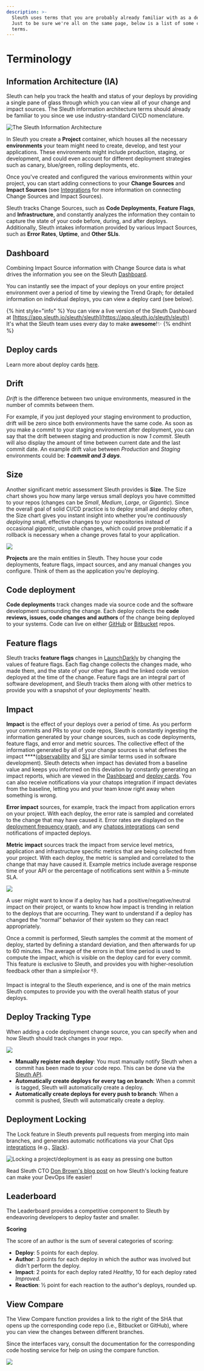 ```yaml
---
description: >-
  Sleuth uses terms that you are probably already familiar with as a developer.
  Just to be sure we're all on the same page, below is a list of some common
  terms.
---
```


# Terminology

## Information Architecture \(IA\)

Sleuth can help you track the health and status of your deploys by providing a single pane of glass through which you can view all of your change and impact sources. The Sleuth information architecture terms should already be familiar to you since we use industry-standard CI/CD nomenclature. 



![The Sleuth Information Architecture](../.gitbook/assets/sleuth_ia_graphic.png)

In Sleuth you create a **Project** container, which houses all the necessary **environments** your team might need to create, develop, and test your applications. These environments might include production, staging, or development, and could even account for different deployment strategies such as canary, blue/green, rolling deployments, etc. 

Once you've created and configured the various environments within your project, you can start adding connections to your **Change Sources** and **Impact Sources** \(see [Integrations](../integrations-1/about-integrations.md) for more information on connecting Change Sources and Impact Sources\). 

Sleuth tracks Change Sources, such as **Code Deployments**, **Feature Flags**, and **Infrastructure**, and constantly analyzes the information they contain to capture the state of your code before, during, and after deploys. Additionally, Sleuth intakes information provided by various Impact Sources, such as **Error Rates**, **Uptime**, and **Other SLIs**. 

## Dashboard

Combining Impact Source information with Change Source data is what drives the information you see on the Sleuth [Dashboard](../dashboard-1/dashboard.md). 

You can instantly see the impact of your deploys on your entire project environment over a period of time by viewing the Trend Graph; for detailed information on individual deploys, you can view a deploy card \(see below\). 

{% hint style="info" %}
You can view a live version of the Sleuth Dashboard at [https://app.sleuth.io/sleuth/sleuth](https://app.sleuth.io/sleuth/sleuth)   
It's what the Sleuth team uses every day to make **awesome**!✨ 
{% endhint %}

## Deploy cards

Learn more about deploy cards [here](../dashboard-1/deploy-cards.md). 

## Drift

_Drift_ is the difference between two unique environments, measured in the number of commits between them. 

For example, if you just deployed your staging environment to production, drift will be zero since both environments have the same code. As soon as you make a commit to your staging environment after deployment, you can say that the drift between staging and production is now _1 commit_. Sleuth will also display the amount of time between current date and the last commit date. An example drift value between _Production_ and _Staging_ environments could be: _**1 commit and 3 days**_. 

## Size

Another significant metric assessment Sleuth provides is **Size**. The Size chart shows you how many large versus small deploys you have committed to your repos \(changes can be _Small_, _Medium_, _Large_, or _Gigantic_\). Since the overall goal of solid CI/CD practice is to deploy small and deploy often, the Size chart gives you instant insight into whether you're _continuously deploying_ small, effective changes to your repositories instead of occasional _gigantic_, unstable changes, which could prove problematic if a rollback is necessary when a change proves fatal to your application. 

![](../.gitbook/assets/screen-shot-2020-04-29-at-2.19.19-pm.png)

**Projects** are the main entities in Sleuth. They house your code deployments, feature flags, impact sources, and any manual changes you configure. Think of them as the application you're deploying.  

## Code deployment

**Code deployments** track changes made via source code and the software development surrounding the change. Each deploy collects the **code reviews, issues, code changes and authors** of the change being deployed to your systems. Code can live on either [GitHub](../integrations-1/change-sources/code-deployment/github.md) or [Bitbucket](../integrations-1/change-sources/code-deployment/bitbucket.md) repos. 

## Feature flags

Sleuth tracks **feature flags** changes in [LaunchDarkly](../integrations-1/change-sources/feature-flags/launchdarkly.md) by changing the values of feature flags. Each flag change collects the changes made, who made them, and the state of your other flags and the linked code version deployed at the time of the change. Feature flags are an integral part of software development, and Sleuth tracks them along with other metrics to provide you with a snapshot of your deployments' health. 

## Impact

**Impact** is the effect of your deploys over a period of time. As you perform your commits and PRs to your code repos, Sleuth is constantly ingesting the information generated by your change sources, such as code deployments, feature flags, and error and metric sources. The collective effect of the information generated by all of your change sources is what defines the impact ****\([observability](https://en.wikipedia.org/wiki/Observability) and [SLI](https://en.wikipedia.org/wiki/Service_level_indicator) are similar terms used in software development\). Sleuth detects when impact has deviated from a baseline value and keeps you informed on this deviation by constantly generating an impact reports, which are viewed in the [Dashboard](../dashboard-1/dashboard.md) and [deploy cards](terminology.md#deploy-cards). You can also receive notifications via your chatops integration if impact deviates from the baseline, letting you and your team know right away when something is wrong.  

**Error impact** sources, for example, track the impact from application errors on your project. With each deploy, the error rate is sampled and correlated to the change that may have caused it. Error rates are displayed on the [deployment frequency graph](../dashboard-1/dashboard.md), and any [chatops integrations](../integrations-1/chat-ops/) can send notifications of impacted deploys. 

**Metric** **impact** sources track the impact from service level metrics, application and infrastructure specific metrics that are being collected from your project. With each deploy, the metric is sampled and correlated to the change that may have caused it. Example metrics include average response time of your API or the percentage of notifications sent within a 5-minute SLA. 

![](../.gitbook/assets/impact-banner.png)

A user might want to know if a deploy has had a positive/negative/neutral impact on their project, or wants to know how impact is trending in relation to the deploys that are occurring. They want to understand if a deploy has changed the “normal” behavior of their system so they can react appropriately.

Once a commit is performed, Sleuth samples the commit at the moment of deploy, started by defining a standard deviation, and then afterwards for up to 60 minutes. The average of the errors in that time period is used to compute the impact, which is visible on the deploy card for every commit. This feature is exclusive to Sleuth, and provides you with higher-resolution feedback other than a simple👍or 👎. 

Impact is integral to the Sleuth experience, and is one of the main metrics Sleuth computes to provide you with the overall health status of your deploys. 

## Deploy Tracking Type

When adding a code deployment change source, you can specify when and how Sleuth should track changes in your repo. 

![](../.gitbook/assets/deploy-tracking-type.png)

* **Manually register each deploy**: You must manually notify Sleuth when a commit has been made to your code repo. This can be done via the [Sleuth API](../sleuth-api.md#manual-deploy-registration). 
* **Automatically create deploys for every tag on branch**: When a commit is tagged, Sleuth will automatically create a deploy. 
* **Automatically create deploys for every push to branch**: When a commit is pushed, Sleuth will automatically create a deploy. 

## Deployment Locking

 The Lock feature in Sleuth prevents pull requests from merging into main branches, and generates automatic notifications via your Chat Ops [integrations](../integrations-1/about-integrations.md) \(e.g., [Slack](../integrations-1/chat-ops/slack.md)\). 

![Locking a project/deployment is as easy as pressing one button](../.gitbook/assets/sleuth-lock-blog-button.png)

Read Sleuth CTO [Don Brown's blog post](https://www.sleuth.io/post/prevent-unwanted-changes-with-sleuth-deployment-locking) on how Sleuth's locking feature can make your DevOps life easier! 

## Leaderboard

The Leaderboard provides a competitive component to Sleuth by endeavoring developers to deploy faster and smaller. 

**Scoring**

The score of an author is the sum of several categories of scoring:

* **Deploy**: 5 points for each deploy.
* **Author**: 3 points for each deploy in which the author was involved but didn't perform the deploy.
* **Impact**: 2 points for each deploy rated _Healthy_, 10 for each deploy rated _Improved_.
* **Reaction**: ½ point for each reaction to the author's deploys, rounded up. 

## View Compare

The View Compare function provides a link to the right of the SHA that opens up the corresponding code repo \(i.e., Bitbucket or GitHub\), where you can view the changes between different branches. 

Since the interfaces vary, consult the documentation for the corresponding code hosting service for help on using the compare function. 

![](../.gitbook/assets/screen-shot-2020-07-21-at-10.45.47-pm.png)

